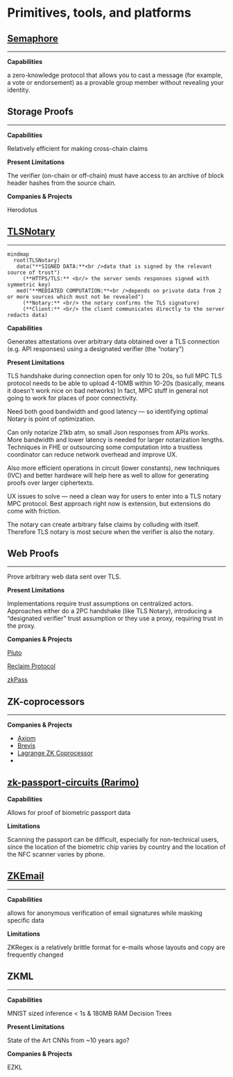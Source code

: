 # Primitives, tools, and platforms

## [Semaphore](https://semaphore.pse.dev/)

---

**Capabilities**

a zero-knowledge protocol that allows you to cast a message (for example, a vote or endorsement) as a provable group member without revealing your identity.

## Storage Proofs

---

**Capabilities**

Relatively efficient for making cross-chain claims

**Present Limitations**

The verifier (on-chain or off-chain) must have access to an archive of block header hashes from the source chain.

**Companies & Projects**

Herodotus

## [TLSNotary](https://tlsnotary.org/)

---

```mermaid
mindmap
  root(TLSNotary)  
   data("**SIGNED DATA:**<br />data that is signed by the relevant source of trust")
     (**HTTPS/TLS:** <br/> the server sends responses signed with symmetric key)
   med("**MEDIATED COMPUTATION:**<br />depends on private data from 2 or more sources which must not be revealed")
     (**Notary:** <br/> the notary confirms the TLS signature)
     (**Client:** <br/> the client communicates directly to the server redacts data)
```

**Capabilities**

Generates attestations over arbitrary data obtained over a TLS connection (e.g. API responses) using a designated verifier (the “notary”)

**Present Limitations**

TLS handshake during connection open for only 10 to 20s, so full MPC TLS protocol needs to be able to upload 4-10MB within 10-20s (basically, means it doesn't work nice on bad networks) In fact, MPC stuff in general not going to work for places of poor connectivity.

Need both good bandwidth and good latency — so identifying optimal Notary is point of optimization.

Can only notarize 21kb atm, so small Json responses from APIs works. More bandwidth and lower latency is needed for larger notarization lengths. Techniques in FHE or outsourcing some computation into a trustless coordinator can reduce network overhead and improve UX.

Also more efficient operations in circuit (lower constants), new techniques (IVC) and better hardware will help here as well to allow for generating proofs over larger ciphertexts.

UX issues to solve — need a clean way for users to enter into a TLS notary MPC protocol. Best approach right now is extension, but extensions do come with friction.

The notary can create arbitrary false claims by colluding with itself. Therefore TLS notary is most secure when the verifier is also the notary.

## Web Proofs

---

Prove arbitrary web data sent over TLS.

**Present Limitations**

Implementations require trust assumptions on centralized actors. Approaches either do a 2PC handshake (like TLS Notary), introducing a “designated verifier” trust assumption or they use a proxy, requiring trust in the proxy.

**Companies & Projects**

[Pluto](https://pluto.xyz/)

[Reclaim Protocol](https://www.reclaimprotocol.org/)

[zkPass](https://www.zkpass.org/)

## ZK-coprocessors

---

**Companies & Projects**

- [Axiom](https://www.axiom.xyz/)
- [Brevis](https://docs.brevis.network/)
- [Lagrange ZK Coprocessor](https://www.lagrange.dev/zk-coprocessor)
- 

## [zk-passport-circuits (Rarimo)](https://github.com/rarimo/passport-zk-circuits)

**Capabilities**

Allows for proof of biometric passport data

**Limitations**

Scanning the passport can be difficult, especially for non-technical users, since the location of the biometric chip varies by country and the location of the NFC scanner varies by phone.

## [ZKEmail](https://github.com/zkemail)

---

**Capabilities**

allows for anonymous verification of email signatures while masking specific data

**Limitations**

ZKRegex is a relatively brittle format for e-mails whose layouts and copy are frequently changed

## ZKML

---

**Capabilities**

MNIST sized inference < 1s & 180MB RAM
Decision Trees

**Present Limitations**

State of the Art CNNs from ~10 years ago?

**Companies & Projects**

EZKL